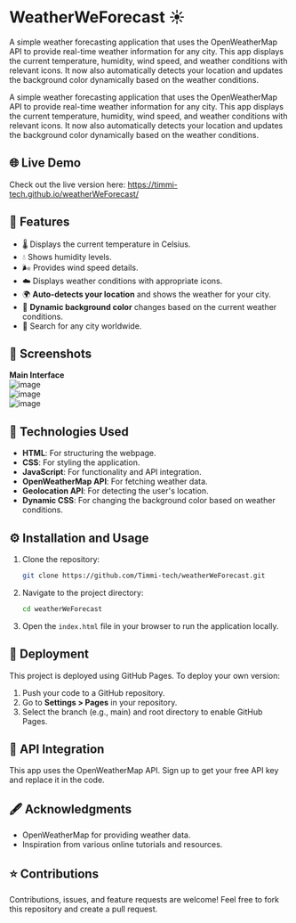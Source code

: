 

# WeatherWeForecast ☀️


A simple weather forecasting application that uses the OpenWeatherMap API to provide real-time weather information for any city. This app displays the current temperature, humidity, wind speed, and weather conditions with relevant icons. It now also automatically detects your location and updates the background color dynamically based on the weather conditions.


A simple weather forecasting application that uses the OpenWeatherMap API to provide real-time weather information for any city. This app displays the current temperature, humidity, wind speed, and weather conditions with relevant icons. It now also automatically detects your location and updates the background color dynamically based on the weather conditions.

## 🌐 Live Demo

Check out the live version here: https://timmi-tech.github.io/weatherWeForecast/

## 🚀 Features

- 🌡️ Displays the current temperature in Celsius.
- 💧 Shows humidity levels.
- 🌬️ Provides wind speed details.
- ☁️ Displays weather conditions with appropriate icons.
- 🌍 **Auto-detects your location** and shows the weather for your city.
- 🎨 **Dynamic background color** changes based on the current weather conditions.
- 🔎 Search for any city worldwide.

## 📸 Screenshots

**Main Interface**  
![image](https://github.com/user-attachments/assets/dfada1b7-27b8-4373-9662-5a8855e5e976)  
![image](https://github.com/user-attachments/assets/a130cb43-40f3-41cd-b30e-509a1574f307)  
![image](https://github.com/user-attachments/assets/e5357937-e23f-4581-8f75-8e03feef2f04)


## 💪 Technologies Used

- **HTML**: For structuring the webpage.
- **CSS**: For styling the application.
- **JavaScript**: For functionality and API integration.
- **OpenWeatherMap API**: For fetching weather data.
- **Geolocation API**: For detecting the user's location.
- **Dynamic CSS**: For changing the background color based on weather conditions.

## ⚙️ Installation and Usage

1. Clone the repository:
   ```bash
   git clone https://github.com/Timmi-tech/weatherWeForecast.git
   ```
2. Navigate to the project directory:
   ```bash
   cd weatherWeForecast
   ```
3. Open the `index.html` file in your browser to run the application locally.


## 📄 Deployment

This project is deployed using GitHub Pages. To deploy your own version:

1. Push your code to a GitHub repository.
2. Go to **Settings > Pages** in your repository.
3. Select the branch (e.g., main) and root directory to enable GitHub Pages.

## 🔗 API Integration

This app uses the OpenWeatherMap API. Sign up to get your free API key and replace it in the code.

## 🖋️ Acknowledgments

- OpenWeatherMap for providing weather data.
- Inspiration from various online tutorials and resources.

## ⭐ Contributions

Contributions, issues, and feature requests are welcome! Feel free to fork this repository and create a pull request.
